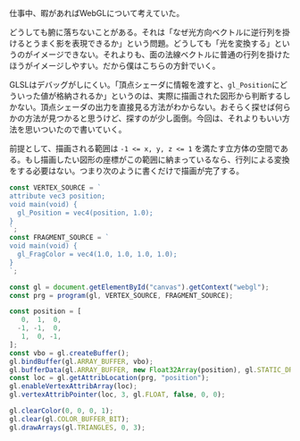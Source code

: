 仕事中、暇があればWebGLについて考えていた。

どうしても腑に落ちないことがある。それは「なぜ光方向ベクトルに逆行列を掛けるとうまく影を表現できるか」という問題。どうしても「光を変換する」というのがイメージできない。それよりも、面の法線ベクトルに普通の行列を掛けたほうがイメージしやすい。だから僕はこちらの方針でいく。

GLSLはデバッグがしにくい。「頂点シェーダに情報を渡すと、`gl_Position`にどういった値が格納されるか」というのは、実際に描画された図形から判断するしかない。頂点シェーダの出力を直接見る方法がわからない。おそらく探せば何らかの方法が見つかると思うけど、探すのが少し面倒。今回は、それよりもいい方法を思いついたので書いていく。

前提として、描画される範囲は `-1 <= x, y, z <= 1` を満たす立方体の空間である。もし描画したい図形の座標がこの範囲に納まっているなら、行列による変換をする必要はない。つまり次のように書くだけで描画が完了する。

```javascript
const VERTEX_SOURCE = `
attribute vec3 position;
void main(void) {
  gl_Position = vec4(position, 1.0);
}
`;
const FRAGMENT_SOURCE = `
void main(void) {
  gl_FragColor = vec4(1.0, 1.0, 1.0, 1.0);
}
`;

const gl = document.getElementById("canvas").getContext("webgl");
const prg = program(gl, VERTEX_SOURCE, FRAGMENT_SOURCE);

const position = [
   0,  1,  0,
  -1, -1,  0,
   1,  0, -1,
];
const vbo = gl.createBuffer();
gl.bindBuffer(gl.ARRAY_BUFFER, vbo);
gl.bufferData(gl.ARRAY_BUFFER, new Float32Array(position), gl.STATIC_DRAW);
const loc = gl.getAttribLocation(prg, "position");
gl.enableVertexAttribArray(loc);
gl.vertexAttribPointer(loc, 3, gl.FLOAT, false, 0, 0);

gl.clearColor(0, 0, 0, 1);
gl.clear(gl.COLOR_BUFFER_BIT);
gl.drawArrays(gl.TRIANGLES, 0, 3);
```

